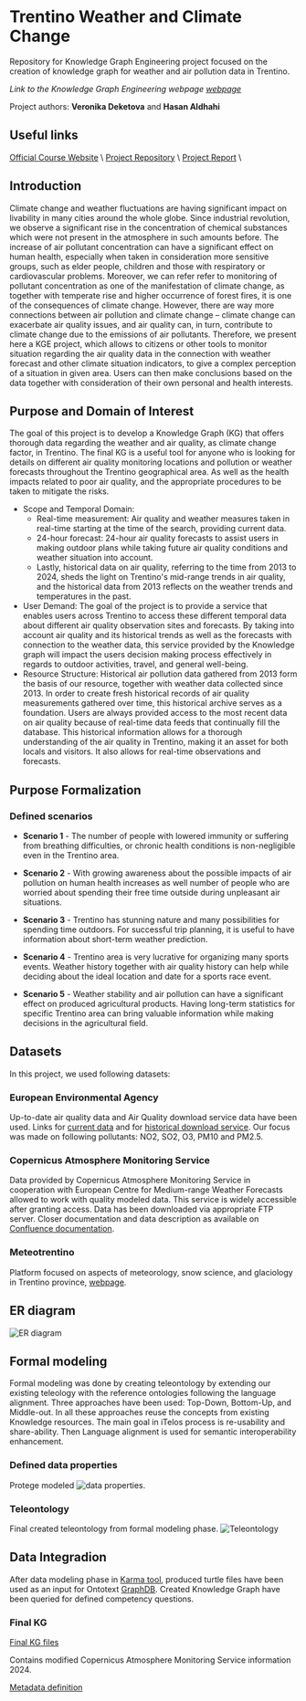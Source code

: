 # Trentino Weather and Climate Change
Repository for Knowledge Graph Engineering project focused on the creation of knowledge graph for weather and air pollution data in Trentino.

*Link to the Knowledge Graph Engineering webpage [webpage](https://unitn-knowledge-graph-engineering.github.io/KGE2023-website/)*

Project authors: **Veronika Deketova** and **Hasan Aldhahi**

## Useful links
[Official Course Website](https://unitn-knowledge-graph-engineering.github.io/KGE2023-website/) \\
[Project Repository](https://github.com/deketver/Trentino_weather_climate_change) \\
[Project Report](https://github.com/deketver/Trentino_weather_climate_change/blob/master/Documentation/KGE_2023___Trentino_Climate_Change_st.pdf) \\

## Introduction
Climate change and weather fluctuations are having significant impact on livability in many cities around the whole globe. Since industrial revolution, we observe a significant rise in the concentration of chemical substances which were not present in the atmosphere in such amounts before. The increase of air pollutant concentration can have a significant effect on human health, especially when taken in consideration more sensitive groups, such as elder people, children
and those with respiratory or cardiovascular problems. Moreover, we can refer refer to monitoring of pollutant concentration as one of the manifestation of climate change, as together with temperate rise and higher occurrence of forest fires, it is one of the consequences of climate
change. However, there are way more connections between air pollution and climate change – climate change can exacerbate air quality issues, and air quality can, in turn, contribute to climate change due to the emissions of air pollutants.
Therefore, we present here a KGE project, which allows to citizens or other tools to monitor
situation regarding the air quality data in the connection with weather forecast and other climate
situation indicators, to give a complex perception of a situation in given area. Users can then
make conclusions based on the data together with consideration of their own personal and
health interests.

## Purpose and Domain of Interest
The goal of this project is to develop a Knowledge Graph (KG) that offers thorough data regarding the weather and air quality, as climate change factor, in Trentino. The final KG is a useful tool for anyone who is looking for details on different air quality monitoring locations and pollution or weather forecasts throughout the Trentino geographical area. As well as the health impacts related to poor air quality, and the appropriate procedures to be taken to mitigate the risks. 
- Scope and Temporal Domain: 
  - Real-time measurement: Air quality and weather measures taken in real-time starting at the time of the search, providing current data.
  - 24-hour forecast: 24-hour air quality forecasts to assist users in making outdoor plans while taking future air quality conditions and weather situation into account.
  - Lastly, historical data on air quality, referring to the time from 2013 to 2024, sheds the light on Trentino's mid-range trends in air quality, and the historical data from 2013 reflects on the weather trends and temperatures in the past. 
- User Demand:
 The goal of the project is to provide a service that enables users across Trentino to access these different temporal data about different air quality observation sites and forecasts. By taking into account air quality and its historical trends as well as the forecasts with connection to the weather data, this service provided by the Knowledge graph will impact the users decision making process effectively in regards to outdoor activities, travel, and general well-being.
- Resource Structure:
Historical air pollution data gathered from 2013 form the basis of our resource, together with weather data collected since 2013. In order to create fresh historical records of air quality measurements gathered over time, this historical archive serves as a foundation. Users are always provided access to the most recent data on air quality because of real-time data feeds that continually fill the database. This historical information allows for a thorough understanding of the air quality in Trentino, making it an asset for both locals and visitors. It also allows for real-time observations and forecasts.

## Purpose Formalization
### Defined scenarios

- **Scenario 1** - The number of people with lowered immunity or suffering from breathing difficulties, or chronic health conditions is non-negligible even in the Trentino area. 

- **Scenario 2** - With growing awareness about the possible impacts of air pollution on human health increases as well number of people who are worried about spending their free time outside during unpleasant air situations. 

- **Scenario 3** - Trentino has stunning nature and many possibilities for spending time outdoors. For successful trip planning, it is useful to have information about short-term weather prediction.

- **Scenario 4** - Trentino area is very lucrative for organizing many sports events. Weather history together with air quality history can help while deciding about the ideal location and date for a sports race event.

- **Scenario 5** - Weather stability and air pollution can have a significant effect on produced agricultural products. Having long-term statistics for specific Trentino area can bring valuable information while making decisions in the agricultural field.

## Datasets
In this project, we used following datasets:
### European Environmental Agency
Up-to-date air quality data and Air Quality download service data have been used. Links for [current data](https://www.eea.europa.eu/data-and-maps/explore-interactive-maps/up-to-date-air-quality-data) and for [historical download service](https://www.eea.europa.eu/en/datahub/datahubitem-view/778ef9f5-6293-4846-badd-56a29c70880d). 
Our focus was made on following pollutants: NO2, SO2, O3, PM10 and PM2.5.

### Copernicus Atmosphere Monitoring Service
Data provided by Copernicus Atmosphere Monitoring Service in cooperation with  European Centre for Medium-range Weather Forecasts allowed to work with quality modeled data.
This service is widely accessible after granting access. Data has been downloaded via appropriate FTP server. Closer documentation and data description as available on 
[Confluence documentation](https://confluence.ecmwf.int/display/CKB/FTP+access+to+CAMS+global+data).

### Meteotrentino 
Platform focused on aspects of meteorology, snow science, and glaciology in Trentino province, [webpage](https://www.meteotrentino.it/index.html##!/home).

## ER diagram
![ER diagram](/Trentino_weather_climate_change/Phase_5-Data_definition/ER_diagram/ER_diagram.png)

## Formal modeling
Formal modeling was done by creating teleontology by extending our existing teleology with the reference ontologies following the language alignment. Three approaches have been used: Top-Down, Bottom-Up, and Middle-out. In all these approaches reuse the concepts from existing Knowledge resources. The main goal in iTelos process is re-usability and share-ability. Then Language alignment is used for semantic interoperability enhancement. 

### Defined data properties
Protege modeled 
![data properties](/Trentino_weather_climate_change/Phase_2-Information_gathering/protege.jpeg).

### Teleontology
Final created teleontology from formal modeling phase.
![Teleontology](/Trentino_weather_climate_change/Phase_4-Knowledge_definition/teleontology.jpg)

## Data Integradion

After data modeling phase in [Karma tool](https://usc-isi-i2.github.io/karma/), produced turtle files have been used as an input for Ontotext [GraphDB](https://www.ontotext.com/products/graphdb/). Created Knowledge Graph have been queried for defined competency questions.

### Final KG
[Final KG files](https://github.com/deketver/Trentino_weather_climate_change/tree/master/Phase_5-Data_definition)

Contains modified Copernicus Atmosphere Monitoring Service information 2024.

[Metadata definition]()
